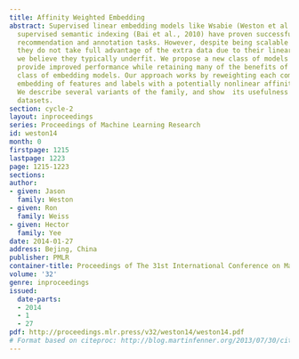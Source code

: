 ```yaml
---
title: Affinity Weighted Embedding
abstract: Supervised linear embedding models like Wsabie (Weston et al., 2011) and
  supervised semantic indexing (Bai et al., 2010) have proven successful at ranking,
  recommendation and annotation tasks. However, despite being scalable to large datasets
  they do not take full advantage of the extra data due to their linear nature, and
  we believe they typically underfit. We propose a new class of models which aim to
  provide improved performance while retaining many of the benefits of the existing
  class of embedding models. Our approach works by reweighting each component of the
  embedding of features and labels with a potentially nonlinear affinity function.
  We describe several variants of the family, and show  its usefulness on several
  datasets.
section: cycle-2
layout: inproceedings
series: Proceedings of Machine Learning Research
id: weston14
month: 0
firstpage: 1215
lastpage: 1223
page: 1215-1223
sections: 
author:
- given: Jason
  family: Weston
- given: Ron
  family: Weiss
- given: Hector
  family: Yee
date: 2014-01-27
address: Bejing, China
publisher: PMLR
container-title: Proceedings of The 31st International Conference on Machine Learning
volume: '32'
genre: inproceedings
issued:
  date-parts:
  - 2014
  - 1
  - 27
pdf: http://proceedings.mlr.press/v32/weston14/weston14.pdf
# Format based on citeproc: http://blog.martinfenner.org/2013/07/30/citeproc-yaml-for-bibliographies/
---
```

